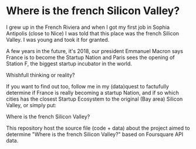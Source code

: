 # Where is the french Silicon Valley?

I grew up in the French Riviera and when I got my first job in Sophia Antipolis (close to Nice) I was told that this place was the french Silicon Valley. I was young and took it for granted. 

A few years in the future, it's 2018, our president Emmanuel Macron says France is to become the Startup Nation and Paris sees the opening of Station F, the biggest startup incubator in the world.

Whishfull thinking or reality? 

If you want to find out too, follow me in my (data)quest to factufully determine if France is really becoming a startup Nation, and if so which cities has the closest Startup Ecosystem to the original (Bay area) Silicon Valley, or simply put:

Where is the french Silicon Valley?

This repository host the source file (code + data) about the project aimed to determine "Where is the french Silicon Valley?" based on Foursquare API data.
